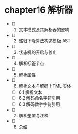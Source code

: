 # chapter16 解析器

- [ ] 1. 文本模式及其解析器的影响
- [ ] 2. 递归下降算法构造模板 AST
- [ ] 3. 状态机的开启与停止
- [ ] 4. 解析标签节点
- [ ] 5. 解析属性
- [ ] 6. 解析文本与解码 HTML 实体
  - [ ] 6.1 解析文本
  - [ ] 6.2 解码命名字符引用
  - [ ] 6.3 解码数字字符引用
- [ ] 7. 解析差值与注释
- [ ] 8. 总结